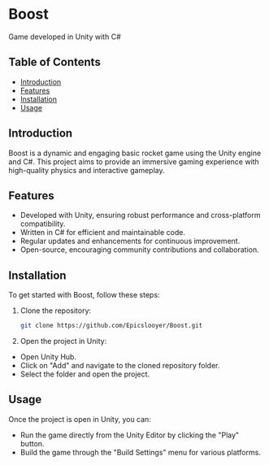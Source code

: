 # Boost
Game developed in Unity with C#

## Table of Contents
- [Introduction](#introduction)
- [Features](#features)
- [Installation](#installation)
- [Usage](#usage)

## Introduction
Boost is a dynamic and engaging basic rocket game using the Unity engine and C#. This project aims to provide an immersive gaming experience with high-quality physics and interactive gameplay.

## Features
- Developed with Unity, ensuring robust performance and cross-platform compatibility.
- Written in C# for efficient and maintainable code.
- Regular updates and enhancements for continuous improvement.
- Open-source, encouraging community contributions and collaboration.

## Installation
To get started with Boost, follow these steps:
1. Clone the repository:
   ```sh
   git clone https://github.com/Epicslooyer/Boost.git

2. Open the project in Unity:
  - Open Unity Hub.
  - Click on "Add" and navigate to the cloned repository folder.
  - Select the folder and open the project.

## Usage
Once the project is open in Unity, you can:

- Run the game directly from the Unity Editor by clicking the "Play" button.
- Build the game through the "Build Settings" menu for various platforms.

